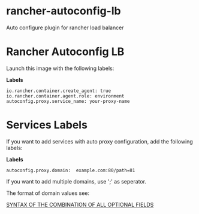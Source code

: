 # rancher-autoconfig-lb
Auto configure plugin for rancher load balancer

Rancher Autoconfig LB
=====================

Launch this image with the following labels:

**Labels**

    io.rancher.container.create_agent: true
    io.rancher.container.agent.role: environment
    autoconfig.proxy.service_name: your-proxy-name


Services Labels
===============

If you want to add services with auto proxy configuration, add the following labels:

**Labels**

    autoconfig.proxy.domain:  example.com:80/path=81

If you want to add multiple domains, use ';' as seperator.

The format of domain values see:

[SYNTAX OF THE COMBINATION OF ALL OPTIONAL FIELDS](http://docs.rancher.com/rancher/v1.1/zh/cattle/adding-load-balancers/#syntax-of-the-combination-of-all-optional-fields)